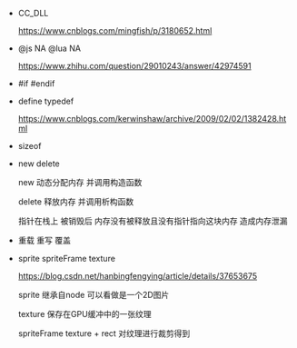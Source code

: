 * CC_DLL

  https://www.cnblogs.com/mingfish/p/3180652.html

* @js NA @lua NA

  https://www.zhihu.com/question/29010243/answer/42974591

* \#if \#endif

* define typedef

  https://www.cnblogs.com/kerwinshaw/archive/2009/02/02/1382428.html

* sizeof

* new delete

  new 动态分配内存 并调用构造函数

  delete 释放内存 并调用析构函数

  指针在栈上 被销毁后 内存没有被释放且没有指针指向这块内存 造成内存泄漏

* 重载 重写 覆盖

* sprite spriteFrame texture

  https://blog.csdn.net/hanbingfengying/article/details/37653675

  sprite 继承自node 可以看做是一个2D图片

  texture 保存在GPU缓冲中的一张纹理

  spriteFrame texture + rect 对纹理进行裁剪得到

  

